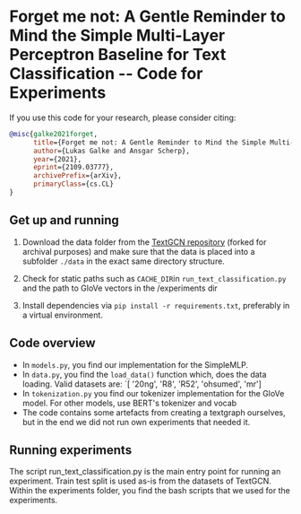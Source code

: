 # Forget me not: A Gentle Reminder to Mind the Simple Multi-Layer Perceptron Baseline for Text Classification -- Code for Experiments

If you use this code for your research, please consider citing:

```bibtex
@misc{galke2021forget,
      title={Forget me not: A Gentle Reminder to Mind the Simple Multi-Layer Perceptron Baseline for Text Classification}, 
      author={Lukas Galke and Ansgar Scherp},
      year={2021},
      eprint={2109.03777},
      archivePrefix={arXiv},
      primaryClass={cs.CL}
}
```

## Get up and running

1. Download the data folder from the [TextGCN repository](https://github.com/lgalke/text_gcn) (forked for archival purposes) and make sure that the data is placed into a subfolder `./data` in the exact same directory structure.

2. Check for static paths such as `CACHE_DIR`in `run_text_classification.py` and the path to GloVe vectors in the /experiments dir

3. Install dependencies via `pip install -r requirements.txt`, preferably in a virtual environment.

## Code overview

- In `models.py`, you find our implementation for the SimpleMLP.
- In `data.py`, you find the `load_data()` function which, does the data loading. Valid datasets are: `[ '20ng', 'R8', 'R52', 'ohsumed', 'mr']
- In `tokenization.py` you find our tokenizer implementation for the GloVe model. For other models, use BERT's tokenizer and vocab
- The code contains some artefacts from creating a textgraph ourselves, but in the end we did not run own experiments that needed it.

## Running experiments

The script run\_text\_classification.py is the main entry point for running an experiment.
Train test split is used as-is from the datasets of TextGCN.
Within the experiments folder, you find the bash scripts that we used for the experiments.
